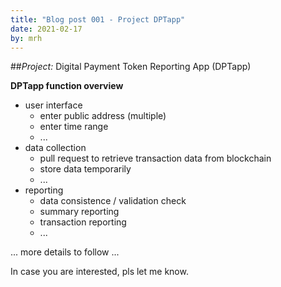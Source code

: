 ```yaml
---
title: "Blog post 001 - Project DPTapp"
date: 2021-02-17
by: mrh
---
```

##_Project:_ Digital Payment Token Reporting App (DPTapp)

**DPTapp function overview**
*  user interface
   *  enter public address (multiple)
   *  enter time range 
   *  ...
*  data collection
   *  pull request to retrieve transaction data from blockchain
   *  store data temporarily
   *  ...
*  reporting
   *  data consistence / validation check
   *  summary reporting
   *  transaction reporting
   *  ...
   
... more details to follow ...

In case you are interested, pls let me know.
